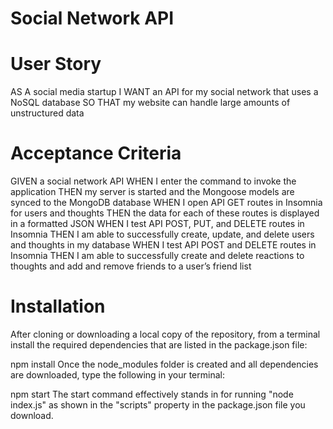 # Social Network API

# User Story
AS A social media startup
I WANT an API for my social network that uses a NoSQL database
SO THAT my website can handle large amounts of unstructured data

# Acceptance Criteria
GIVEN a social network API
WHEN I enter the command to invoke the application
THEN my server is started and the Mongoose models are synced to the MongoDB database
WHEN I open API GET routes in Insomnia for users and thoughts
THEN the data for each of these routes is displayed in a formatted JSON
WHEN I test API POST, PUT, and DELETE routes in Insomnia
THEN I am able to successfully create, update, and delete users and thoughts in my database
WHEN I test API POST and DELETE routes in Insomnia
THEN I am able to successfully create and delete reactions to thoughts and add and remove friends to a user’s friend list

# Installation
After cloning or downloading a local copy of the repository, from a terminal install the required dependencies that are listed in the package.json file:

npm install
Once the node_modules folder is created and all dependencies are downloaded, type the following in your terminal:

npm start
The start command effectively stands in for running "node index.js" as shown in the "scripts" property in the package.json file you download.
